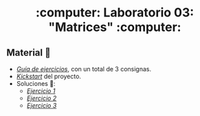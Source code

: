 <h1 align="center">
  :computer: Laboratorio 03: "Matrices" :computer:
</h1>

## Material :briefcase:
- [*Guía de ejercicios*](https://github.com/Ferca8/AyED2-FaMAF/blob/main/laboratorio/lab03-matrices/lab03-guia-de-ejercicios.pdf), con un total de 3 consignas.
- [*Kickstart*](https://github.com/Ferca8/AyED2-FaMAF/blob/main/laboratorio/lab03-matrices/lab03-kickstart.tar.gz) del proyecto. 
- Soluciones :open_file_folder::
    - [*Ejercicio 1*](https://github.com/Ferca8/AyED2-FaMAF/tree/main/laboratorio/lab03-matrices/ejercicios/ej1)
    - [*Ejercicio 2*](https://github.com/Ferca8/AyED2-FaMAF/tree/main/laboratorio/lab03-matrices/ejercicios/ej2)
    - [*Ejercicio 3*](https://github.com/Ferca8/AyED2-FaMAF/tree/main/laboratorio/lab03-matrices/ejercicios/ej3)
